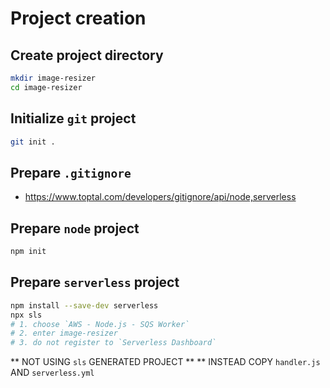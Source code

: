 # Project creation

## Create project directory

```bash
mkdir image-resizer
cd image-resizer
```

## Initialize `git` project

```bash
git init .
```

## Prepare `.gitignore`

- https://www.toptal.com/developers/gitignore/api/node,serverless

## Prepare `node` project

```bash
npm init
```

## Prepare `serverless` project

```bash
npm install --save-dev serverless
npx sls
# 1. choose `AWS - Node.js - SQS Worker`
# 2. enter image-resizer
# 3. do not register to `Serverless Dashboard`
```
** NOT USING `sls` GENERATED PROJECT **
** INSTEAD COPY `handler.js` AND `serverless.yml`
